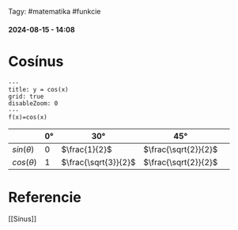 Tagy: #matematika #funkcie
#### 2024-08-15 - 14:08
# Cosínus

```functionplot
---
title: y = cos(x)
grid: true
disableZoom: 0
---
f(x)=cos(x)
```

|                | $0°$ | $30°$                | $45°$                |     |
| -------------- | ---- | -------------------- | -------------------- | --- |
| $sin (\theta)$ | 0    | $\frac{1}{2}$        | $\frac{\sqrt{2}}{2}$ |     |
| $cos (\theta)$ | 1    | $\frac{\sqrt{3}}{2}$ | $\frac{\sqrt{2}}{2}$ |     |


# Referencie
[[Sínus]]
